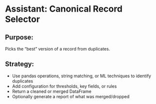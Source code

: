 # Assistant: Canonical Record Selector

## Purpose:
Picks the “best” version of a record from duplicates.

## Strategy:
- Use pandas operations, string matching, or ML techniques to identify duplicates
- Add configuration for thresholds, key fields, or rules
- Return a cleaned or merged DataFrame
- Optionally generate a report of what was merged/dropped
